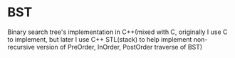 BST
===

Binary search tree's implementation in C++(mixed with C, originally I use C to implement, but later I use C++ STL(stack) to help implement non-recursive version of PreOrder, InOrder, PostOrder traverse of BST)

